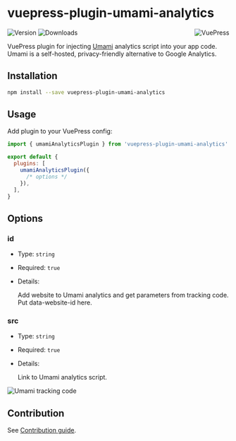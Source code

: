 # vuepress-plugin-umami-analytics

<img src="https://avatars.githubusercontent.com/u/48539483?s=100" align="right" alt="VuePress" />

![Version](https://img.shields.io/npm/v/vuepress-plugin-umami-analytics.svg)
![Downloads](https://img.shields.io/npm/dm/vuepress-plugin-umami-analytics.svg)

VuePress plugin for injecting [Umami](https://umami.is) analytics script into your app code. Umami is a self-hosted, privacy-friendly alternative to Google Analytics.

## Installation

```sh
npm install --save vuepress-plugin-umami-analytics
```

## Usage

Add plugin to your VuePress config:

```js
import { umamiAnalyticsPlugin } from 'vuepress-plugin-umami-analytics'

export default {
  plugins: [
    umamiAnalyticsPlugin({
      /* options */
    }),
  ],
}
```

## Options

### id

- Type: `string`

- Required: `true`

- Details:

  Add website to Umami analytics and get parameters from tracking code. Put data-website-id here.

### src

- Type: `string`

- Required: `true`

- Details:

  Link to Umami analytics script.

![Umami tracking code](https://user-images.githubusercontent.com/5698350/190417132-fcedc6cb-636d-4634-a682-837a6f56c797.png)

## Contribution

See [Contribution guide](https://github.com/azat-io/azat-io/blob/main/contributing.md).
